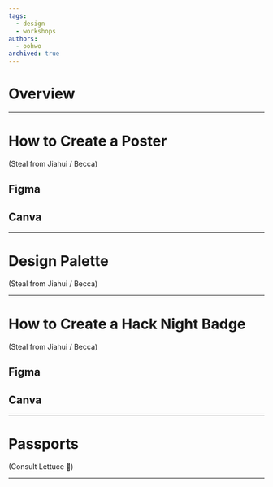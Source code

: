 ```yaml
---
tags:
  - design
  - workshops
authors:
  - oohwo
archived: true
---
```

# Overview
-----
# How to Create a Poster
(Steal from Jiahui / Becca)
## Figma
## Canva
-----
# Design Palette
(Steal from Jiahui / Becca)

-----
# How to Create a Hack Night Badge
(Steal from Jiahui / Becca)
## Figma
## Canva
-----
# Passports
(Consult Lettuce 🥬)

-----
